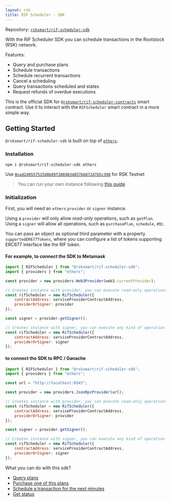 ```yaml
---
layout: rsk
title: RIF Scheduler - SDK
---
```


Repository: [`rsksmart/rif-scheduler-sdk`](https://github.com/rsksmart/rif-scheduler-sdk)

With the RIF Scheduler SDK you can schedule transactions in the Rootstock (RSK) network.

Features:

- Query and purchase plans
- Schedule transactions
- Schedule recurrent transactions
- Cancel a scheduling
- Query transactions scheduled and states
- Request refunds of overdue executions

This is the official SDK for [`@rsksmart/rif-scheduler-contracts`](https://github.com/rsksmart/rif-scheduler-contracts) smart contract. Use it to interact with the `RIFScheduler` smart contract in a more simple way.

## Getting Started

`@rsksmart/rif-scheduler-sdk` is built on top of [`ethers`](https://docs.ethers.io/).

### Installation

```
npm i @rsksmart/rif-scheduler-sdk ethers
```

Use [`0xad249557515d8b89f2869834857bb872d7b5c398`](https://explorer.testnet.rsk.co/address/0xad249557515d8b89f2869834857bb872d7b5c398) for RSK Testnet
> You can run your own instance following [this guide](https://developers.rsk.co/rif/scheduler/run/)

### Initialization

First, you will need an `ethers` `provider` or `signer` instance.

Using a `provider` will only allow _read-only_ operations, such as `getPlan`. Using a `signer` will allow all operations, such as `purchasePlan`, `schedule`, etc.

You can pass an object as optional third parameter with a property `supportedER677Tokens`, where you can configure a list of tokens supporting ERC677 interface like the RIF token.

#### For example, to connect the SDK to Metamask

```javascript
import { RIFScheduler } from "@rsksmart/rif-scheduler-sdk";
import { providers } from "ethers";

const provider = new providers.Web3Provider(web3.currentProvider);

// Creates instance with provider, you can execute read-only operations
const rifScheduler = new RifScheduler({
    contractAddress: serviceProviderContractAddress,
    providerOrSigner: provider
});

const signer = provider.getSigner();

// Creates instance with signer, you can execute any kind of operation
const rifScheduler = new RifScheduler({
    contractAddress: serviceProviderContractAddress,
    providerOrSigner: signer
});
```

#### to connect the SDK to RPC / Ganache

```javascript
import { RIFScheduler } from "@rsksmart/rif-scheduler-sdk";
import { providers } from "ethers";

const url = "http://localhost:8545";

const provider = new providers.JsonRpcProvider(url);

// Creates instance with provider, you can execute read-only operations
const rifScheduler = new RifScheduler({
    contractAddress: serviceProviderContractAddress,
    providerOrSigner: provider
});

const signer = provider.getSigner();

// Creates instance with signer, you can execute any kind of operation
const rifScheduler = new RifScheduler({
    contractAddress: serviceProviderContractAddress,
    providerOrSigner: signer
});
```

What you can do with this sdk?

- [Query plans](query-plans)
- [Purchase one of this plans](purchasing-plan)
- [Schedule a transaction for the next minutes](scheduling)
- [Get status](states)
